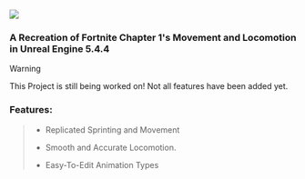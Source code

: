 # ![](https://github.com/Raytrac0/FortSource/blob/main/logo.png)
### A Recreation of Fortnite Chapter 1's Movement and Locomotion in Unreal Engine 5.4.4

> [!WARNING]
This Project is still being worked on! Not all features have been added yet.

### Features:
> - Replicated Sprinting and Movement
> 
> - Smooth and Accurate Locomotion.
> 
> - Easy-To-Edit Animation Types

